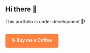 ## Hi there 👋

This portfolio is under development 🙂!

<br>

<a href="YOUR_BUY_ME_A_COFFEE_LINK" target="_blank" class="buy-me-a-coffee">
  <span class="coffee-icon">☕</span> Buy me a Coffee 
</a>

<!--
**kooroshsajadi/kooroshsajadi** is a ✨ _special_ ✨ repository because its `README.md` (this file) appears on your GitHub profile.

Here are some ideas to get you started:

- 🔭 I’m currently working on ...
- 🌱 I’m currently learning ...
- 👯 I’m looking to collaborate on ...
- 🤔 I’m looking for help with ...
- 💬 Ask me about ...
- 📫 How to reach me: ...
- 😄 Pronouns: ...
- ⚡ Fun fact: ...
-->

<br>
<style>
.buy-me-a-coffee {
  display: inline-block;
  padding: 10px 20px;
  background-color: #FF813F; /* Buy Me a Coffee brand color */
  color: white;
  text-decoration: none;
  border-radius: 5px;  /* Rounded corners */
  transition: all 0.3s ease; /* Smooth transition for hover effect */
  font-weight: bold;
}

.buy-me-a-coffee:hover {
  background-color: #DB520A; /* Darker shade on hover */
  box-shadow: 0px 2px 5px rgba(0, 0, 0, 0.2); /* Subtle shadow on hover */
}

.coffee-icon {
  margin-right: 5px; 
}
</style>

